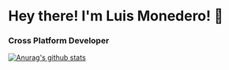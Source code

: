 
# Hey there! I'm Luis Monedero! 👋
### Cross Platform Developer


[![Anurag's github stats](https://github-readme-stats.vercel.app/api?username=LuisMonedero)](https://github.com/anuraghazra/github-readme-stats)
